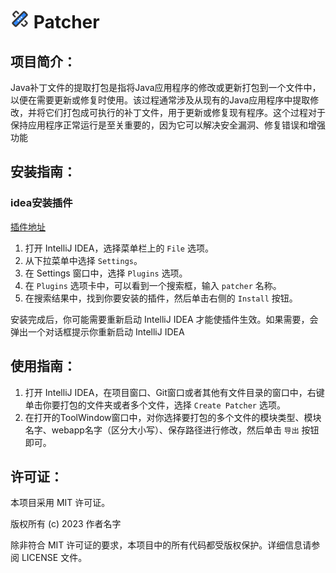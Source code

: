# <img src="https://raw.githubusercontent.com/Liang-Dongxing/patcher/master/src/main/resources/META-INF/pluginIcon.svg" alt="My Icon" width="30" height="30"> Patcher

## 项目简介：

Java补丁文件的提取打包是指将Java应用程序的修改或更新打包到一个文件中，以便在需要更新或修复时使用。该过程通常涉及从现有的Java应用程序中提取修改，并将它们打包成可执行的补丁文件，用于更新或修复现有程序。这个过程对于保持应用程序正常运行是至关重要的，因为它可以解决安全漏洞、修复错误和增强功能

## 安装指南：

### idea安装插件

[插件地址](https://plugins.jetbrains.com/plugin/12604-patcher)

1. 打开 IntelliJ IDEA，选择菜单栏上的 `File` 选项。
2. 从下拉菜单中选择 `Settings`。
3. 在 Settings 窗口中，选择 `Plugins` 选项。
4. 在 `Plugins` 选项卡中，可以看到一个搜索框，输入 `patcher` 名称。
5. 在搜索结果中，找到你要安装的插件，然后单击右侧的 `Install` 按钮。

安装完成后，你可能需要重新启动 IntelliJ IDEA 才能使插件生效。如果需要，会弹出一个对话框提示你重新启动 IntelliJ IDEA

## 使用指南：

1. 打开 IntelliJ
   IDEA，在项目窗口、Git窗口或者其他有文件目录的窗口中，右键单击你要打包的文件夹或者多个文件，选择 `Create Patcher` 选项。
2. 在打开的ToolWindow窗口中，对你选择要打包的多个文件的模块类型、模块名字、webapp名字（区分大小写）、保存路径进行修改，然后单击 `导出` 按钮即可。

## 许可证：

本项目采用 MIT 许可证。

版权所有 (c) 2023 作者名字

除非符合 MIT 许可证的要求，本项目中的所有代码都受版权保护。详细信息请参阅 LICENSE 文件。